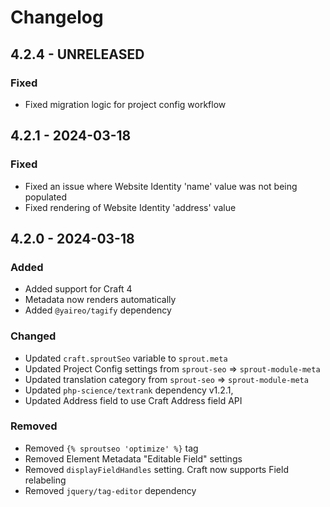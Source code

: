 # Changelog

## 4.2.4 - UNRELEASED

### Fixed

- Fixed migration logic for project config workflow

## 4.2.1 - 2024-03-18

### Fixed

- Fixed an issue where Website Identity 'name' value was not being populated
- Fixed rendering of Website Identity 'address' value 

## 4.2.0 - 2024-03-18

### Added

- Added support for Craft 4
- Metadata now renders automatically 
- Added `@yaireo/tagify` dependency

### Changed

- Updated `craft.sproutSeo` variable to `sprout.meta`
- Updated Project Config settings from `sprout-seo` => `sprout-module-meta`
- Updated translation category from `sprout-seo` => `sprout-module-meta`
- Updated `php-science/textrank` dependency v1.2.1,
- Updated Address field to use Craft Address field API

### Removed

- Removed `{% sproutseo 'optimize' %}` tag
- Removed Element Metadata "Editable Field" settings 
- Removed `displayFieldHandles` setting. Craft now supports Field relabeling
- Removed `jquery/tag-editor` dependency